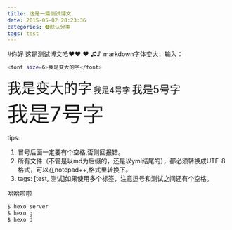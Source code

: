 ```yaml
---
title: 这是一篇测试博文
date: 2015-05-02 20:23:36
categories: ➍默认分类
tags: test
---
```

#你好
这是测试博文哈❤❤ ❤ ♫♪
markdown字体变大，输入：
``` bash
<font size=6>我是变大的字</font>
```

<font size=6>我是变大的字</font>
<font size=4>我是4号字</font>
<font size=5>我是5号字</font> <br>
<font size=7>我是7号字</font>

tips:
> 
1. 冒号后面一定要有个空格,否则回报错。
2. 所有文件（不管是以md为后缀的，还是以yml结尾的），都必须转换成UTF-8格式，可以在notepad++,格式里转换下。
3. tags: [test, 测试]如果使用多个标签，注意逗号和测试之间还有个空格。

哈哈啦啦
``` bash
$ hexo server
$ hexo g
$ hexo d
```



  [1]: /images/smile1.gif